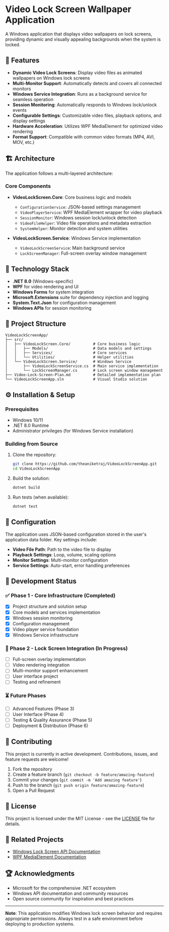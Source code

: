 # Video Lock Screen Wallpaper Application

A Windows application that displays video wallpapers on lock screens, providing dynamic and visually appealing backgrounds when the system is locked.

## 🎯 Features

- **Dynamic Video Lock Screens**: Display video files as animated wallpapers on Windows lock screens
- **Multi-Monitor Support**: Automatically detects and covers all connected monitors
- **Windows Service Integration**: Runs as a background service for seamless operation
- **Session Monitoring**: Automatically responds to Windows lock/unlock events
- **Configurable Settings**: Customizable video files, playback options, and display settings
- **Hardware Acceleration**: Utilizes WPF MediaElement for optimized video rendering
- **Format Support**: Compatible with common video formats (MP4, AVI, MOV, etc.)

## 🏗️ Architecture

The application follows a multi-layered architecture:

### Core Components

- **VideoLockScreen.Core**: Core business logic and models
  - `ConfigurationService`: JSON-based settings management
  - `VideoPlayerService`: WPF MediaElement wrapper for video playback
  - `SessionMonitor`: Windows session lock/unlock detection
  - `VideoFileHelper`: Video file operations and metadata extraction
  - `SystemHelper`: Monitor detection and system utilities

- **VideoLockScreen.Service**: Windows Service implementation
  - `VideoLockScreenService`: Main background service
  - `LockScreenManager`: Full-screen overlay window management

## 🚀 Technology Stack

- **.NET 8.0** (Windows-specific)
- **WPF** for video rendering and UI
- **Windows Forms** for system integration
- **Microsoft.Extensions** suite for dependency injection and logging
- **System.Text.Json** for configuration management
- **Windows APIs** for session monitoring

## 📁 Project Structure

```pgsql
VideoLockScreenApp/
├── src/
│   ├── VideoLockScreen.Core/          # Core business logic
│   │   ├── Models/                    # Data models and settings
│   │   ├── Services/                  # Core services
│   │   └── Utilities/                 # Helper utilities
│   └── VideoLockScreen.Service/       # Windows Service
│       ├── VideoLockScreenService.cs  # Main service implementation
│       └── LockScreenManager.cs       # Lock screen window management
├── Video-Lock-Screen-Plan.md          # Detailed implementation plan
└── VideoLockScreenApp.sln             # Visual Studio solution
```

## ⚙️ Installation & Setup

### Prerequisites

- Windows 10/11
- .NET 8.0 Runtime
- Administrator privileges (for Windows Service installation)

### Building from Source

1. Clone the repository:

   ```bash
   git clone https://github.com/theaniketraj/VideoLockScreenApp.git
   cd VideoLockScreenApp
   ```

2. Build the solution:

   ```bash
   dotnet build
   ```

3. Run tests (when available):

   ```bash
   dotnet test
   ```

## 🔧 Configuration

The application uses JSON-based configuration stored in the user's application data folder. Key settings include:

- **Video File Path**: Path to the video file to display
- **Playback Settings**: Loop, volume, scaling options
- **Monitor Settings**: Multi-monitor configuration
- **Service Settings**: Auto-start, error handling preferences

## 🚦 Development Status

### ✅ Phase 1 - Core Infrastructure (Completed)

- [x] Project structure and solution setup
- [x] Core models and services implementation
- [x] Windows session monitoring
- [x] Configuration management
- [x] Video player service foundation
- [x] Windows Service infrastructure

### 🔄 Phase 2 - Lock Screen Integration (In Progress)

- [ ] Full-screen overlay implementation
- [ ] Video rendering integration
- [ ] Multi-monitor support enhancement
- [ ] User interface project
- [ ] Testing and refinement

### ⏳ Future Phases

- [ ] Advanced Features (Phase 3)
- [ ] User Interface (Phase 4)
- [ ] Testing & Quality Assurance (Phase 5)
- [ ] Deployment & Distribution (Phase 6)

## 🤝 Contributing

This project is currently in active development. Contributions, issues, and feature requests are welcome!

1. Fork the repository
2. Create a feature branch (`git checkout -b feature/amazing-feature`)
3. Commit your changes (`git commit -m 'Add amazing feature'`)
4. Push to the branch (`git push origin feature/amazing-feature`)
5. Open a Pull Request

## 📝 License

This project is licensed under the MIT License - see the [LICENSE](LICENSE) file for details.

## 🔗 Related Projects

- [Windows Lock Screen API Documentation](https://docs.microsoft.com/en-us/windows/win32/api/wtsapi32/)
- [WPF MediaElement Documentation](https://docs.microsoft.com/en-us/dotnet/api/system.windows.controls.mediaelement)

## 🏆 Acknowledgments

- Microsoft for the comprehensive .NET ecosystem
- Windows API documentation and community resources
- Open source community for inspiration and best practices

---

**Note**: This application modifies Windows lock screen behavior and requires appropriate permissions. Always test in a safe environment before deploying to production systems.
